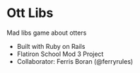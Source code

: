 # Ott Libs
Mad libs game about otters
* Built with Ruby on Rails
* Flatiron School Mod 3 Project
* Collaborator: Ferris Boran (@ferryrules)
